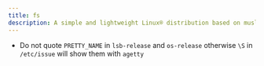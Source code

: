 ```yaml
---
title: fs
description: A simple and lightweight Linux® distribution based on musl libc and toybox
---
```


- Do not quote `PRETTY_NAME` in `lsb-release` and `os-release` otherwise `\S` in `/etc/issue` will show them with `agetty`
